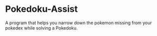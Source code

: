 # Pokedoku-Assist
A program that helps you narrow down the pokemon missing from your pokedex while solving a Pokedoku.

